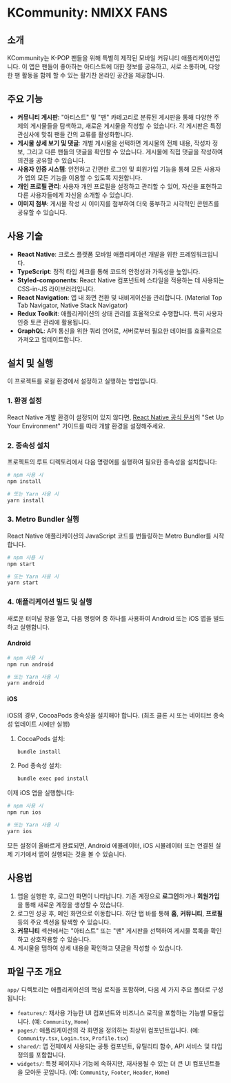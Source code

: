 # KCommunity: NMIXX FANS

## 소개

KCommunity는 K-POP 팬들을 위해 특별히 제작된 모바일 커뮤니티 애플리케이션입니다. 이 앱은 팬들이 좋아하는 아티스트에 대한 정보를 공유하고, 서로 소통하며, 다양한 팬 활동을 함께 할 수 있는 활기찬 온라인 공간을 제공합니다.

## 주요 기능

*   **커뮤니티 게시판**: "아티스트" 및 "팬" 카테고리로 분류된 게시판을 통해 다양한 주제의 게시물들을 탐색하고, 새로운 게시물을 작성할 수 있습니다. 각 게시판은 특정 관심사에 맞춰 팬들 간의 교류를 활성화합니다.
*   **게시물 상세 보기 및 댓글**: 개별 게시물을 선택하면 게시물의 전체 내용, 작성자 정보, 그리고 다른 팬들의 댓글을 확인할 수 있습니다. 게시물에 직접 댓글을 작성하여 의견을 공유할 수 있습니다.
*   **사용자 인증 시스템**: 안전하고 간편한 로그인 및 회원가입 기능을 통해 모든 사용자가 앱의 모든 기능을 이용할 수 있도록 지원합니다.
*   **개인 프로필 관리**: 사용자 개인 프로필을 설정하고 관리할 수 있어, 자신을 표현하고 다른 사용자들에게 자신을 소개할 수 있습니다.
*   **이미지 첨부**: 게시물 작성 시 이미지를 첨부하여 더욱 풍부하고 시각적인 콘텐츠를 공유할 수 있습니다.

## 사용 기술

*   **React Native**: 크로스 플랫폼 모바일 애플리케이션 개발을 위한 프레임워크입니다.
*   **TypeScript**: 정적 타입 체크를 통해 코드의 안정성과 가독성을 높입니다.
*   **Styled-components**: React Native 컴포넌트에 스타일을 적용하는 데 사용되는 CSS-in-JS 라이브러리입니다.
*   **React Navigation**: 앱 내 화면 전환 및 내비게이션을 관리합니다. (Material Top Tab Navigator, Native Stack Navigator)
*   **Redux Toolkit**: 애플리케이션의 상태 관리를 효율적으로 수행합니다. 특히 사용자 인증 토큰 관리에 활용됩니다.
*   **GraphQL**: API 통신을 위한 쿼리 언어로, 서버로부터 필요한 데이터를 효율적으로 가져오고 업데이트합니다.

## 설치 및 실행

이 프로젝트를 로컬 환경에서 설정하고 실행하는 방법입니다.

### 1. 환경 설정

React Native 개발 환경이 설정되어 있지 않다면, [React Native 공식 문서](https://reactnative.dev/docs/set-up-your-environment)의 "Set Up Your Environment" 가이드를 따라 개발 환경을 설정해주세요.

### 2. 종속성 설치

프로젝트의 루트 디렉토리에서 다음 명령어를 실행하여 필요한 종속성을 설치합니다:

```sh
# npm 사용 시
npm install

# 또는 Yarn 사용 시
yarn install
```

### 3. Metro Bundler 실행

React Native 애플리케이션의 JavaScript 코드를 번들링하는 Metro Bundler를 시작합니다.

```sh
# npm 사용 시
npm start

# 또는 Yarn 사용 시
yarn start
```

### 4. 애플리케이션 빌드 및 실행

새로운 터미널 창을 열고, 다음 명령어 중 하나를 사용하여 Android 또는 iOS 앱을 빌드하고 실행합니다.

#### Android

```sh
# npm 사용 시
npm run android

# 또는 Yarn 사용 시
yarn android
```

#### iOS

iOS의 경우, CocoaPods 종속성을 설치해야 합니다. (최초 클론 시 또는 네이티브 종속성 업데이트 시에만 실행)

1.  CocoaPods 설치:
    ```sh
    bundle install
    ```
2.  Pod 종속성 설치:
    ```sh
    bundle exec pod install
    ```

이제 iOS 앱을 실행합니다:

```sh
# npm 사용 시
npm run ios

# 또는 Yarn 사용 시
yarn ios
```

모든 설정이 올바르게 완료되면, Android 에뮬레이터, iOS 시뮬레이터 또는 연결된 실제 기기에서 앱이 실행되는 것을 볼 수 있습니다.

## 사용법

1.  앱을 실행한 후, 로그인 화면이 나타납니다. 기존 계정으로 **로그인**하거나 **회원가입**을 통해 새로운 계정을 생성할 수 있습니다.
2.  로그인 성공 후, 메인 화면으로 이동합니다. 하단 탭 바를 통해 **홈**, **커뮤니티**, **프로필** 등의 주요 섹션을 탐색할 수 있습니다.
3.  **커뮤니티** 섹션에서는 "아티스트" 또는 "팬" 게시판을 선택하여 게시물 목록을 확인하고 상호작용할 수 있습니다.
4.  게시물을 탭하여 상세 내용을 확인하고 댓글을 작성할 수 있습니다.

## 파일 구조 개요

`app/` 디렉토리는 애플리케이션의 핵심 로직을 포함하며, 다음 세 가지 주요 폴더로 구성됩니다:

*   `features/`: 재사용 가능한 UI 컴포넌트와 비즈니스 로직을 포함하는 기능별 모듈입니다. (예: `Community`, `Home`)
*   `pages/`: 애플리케이션의 각 화면을 정의하는 최상위 컴포넌트입니다. (예: `Community.tsx`, `Login.tsx`, `Profile.tsx`)
*   `shared/`: 앱 전체에서 사용되는 공통 컴포넌트, 유틸리티 함수, API 서비스 및 타입 정의를 포함합니다.
*   `widgets/`: 특정 페이지나 기능에 속하지만, 재사용될 수 있는 더 큰 UI 컴포넌트들을 모아둔 곳입니다. (예: `Community`, `Footer`, `Header`, `Home`)
